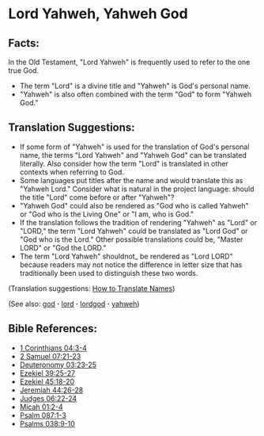 # Lord Yahweh, Yahweh God #

## Facts: ##

In the Old Testament, "Lord Yahweh" is frequently used to refer to the one true God.

* The term "Lord" is a divine title and "Yahweh" is God's personal name.
* "Yahweh" is also often combined with the term "God" to form "Yahweh God."

## Translation Suggestions: ##

* If some form of "Yahweh" is used for the translation of God's personal name, the terms "Lord Yahweh" and "Yahweh God" can be translated literally. Also consider how the term "Lord" is translated in other contexts when referring to God.
* Some languages put titles after the name and would translate this as "Yahweh Lord." Consider what is natural in the project language: should the title "Lord" come before or after "Yahweh"?
* "Yahweh God" could also be rendered as "God who is called Yahweh" or "God who is the Living One" or "I am, who is God."
* If the translation follows the tradition of rendering "Yahweh" as "Lord" or "LORD," the term "Lord Yahweh" could be translated as "Lord God" or "God who is the Lord." Other possible translations could be, "Master LORD" or "God the LORD."
* The term "Lord Yahweh" shouldnot_ be rendered as "Lord LORD" because readers may not notice the difference in letter size that has traditionally been used to distinguish these two words.

(Translation suggestions: [How to Translate Names](https://git.door43.org/Door43/en-ta-translate-vol1/src/master/content/translate_names.md))

(See also: [god](../kt/god.md) **·** [lord](../kt/lord.md) **·** [lordgod](../kt/lordgod.md) **·** [yahweh](../kt/yahweh.md))

## Bible References: ##

* [1 Corinthians 04:3-4](https://door43.org/en/bible/notes/1co/04/03)
* [2 Samuel 07:21-23](https://door43.org/en/bible/notes/2sa/07/21)
* [Deuteronomy 03:23-25](https://door43.org/en/bible/notes/deu/03/23)
* [Ezekiel 39:25-27](https://door43.org/en/bible/notes/ezk/39/25)
* [Ezekiel 45:18-20](https://door43.org/en/bible/notes/ezk/45/18)
* [Jeremiah 44:26-28](https://door43.org/en/bible/notes/jer/44/26)
* [Judges 06:22-24](https://door43.org/en/bible/notes/jdg/06/22)
* [Micah 01:2-4](https://door43.org/en/bible/notes/mic/01/02)
* [Psalm 087:1-3](https://door43.org/en/bible/notes/psa/087/001)
* [Psalms 038:9-10](https://door43.org/en/bible/notes/psa/038/009)

